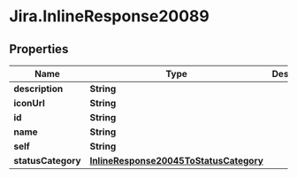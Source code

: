 # Jira.InlineResponse20089

## Properties

Name | Type | Description | Notes
------------ | ------------- | ------------- | -------------
**description** | **String** |  | 
**iconUrl** | **String** |  | 
**id** | **String** |  | 
**name** | **String** |  | 
**self** | **String** |  | 
**statusCategory** | [**InlineResponse20045ToStatusCategory**](InlineResponse20045ToStatusCategory.md) |  | 


